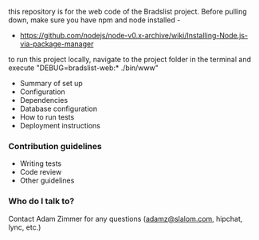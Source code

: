 this repository is for the web code of the Bradslist project. 
Before pulling down, make sure you have npm and node installed -
* https://github.com/nodejs/node-v0.x-archive/wiki/Installing-Node.js-via-package-manager

to run this project locally, navigate to the project folder in the terminal and execute "DEBUG=bradslist-web:* ./bin/www"


* Summary of set up
* Configuration
* Dependencies
* Database configuration
* How to run tests
* Deployment instructions

### Contribution guidelines ###

* Writing tests
* Code review
* Other guidelines

### Who do I talk to? ###

Contact Adam Zimmer for any questions (adamz@slalom.com, hipchat, lync, etc.)